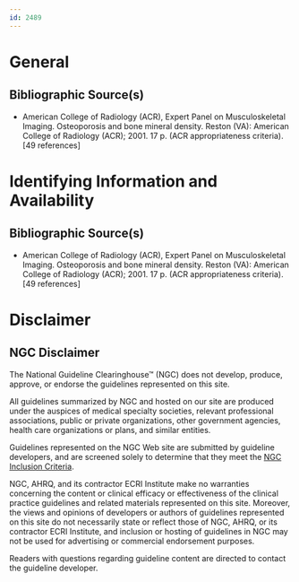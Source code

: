```yaml
---
id: 2489
---
```


# General

## Bibliographic Source(s)

- American College of Radiology (ACR), Expert Panel on Musculoskeletal Imaging. Osteoporosis and bone mineral density. Reston (VA): American College of Radiology (ACR); 2001. 17 p. (ACR appropriateness criteria). [49 references]

# Identifying Information and Availability

## Bibliographic Source(s)

- American College of Radiology (ACR), Expert Panel on Musculoskeletal Imaging. Osteoporosis and bone mineral density. Reston (VA): American College of Radiology (ACR); 2001. 17 p. (ACR appropriateness criteria). [49 references]

# Disclaimer

## NGC Disclaimer

The National Guideline Clearinghouse™ (NGC) does not develop, produce, approve, or endorse the guidelines represented on this site.

All guidelines summarized by NGC and hosted on our site are produced under the auspices of medical specialty societies, relevant professional associations, public or private organizations, other government agencies, health care organizations or plans, and similar entities.

Guidelines represented on the NGC Web site are submitted by guideline developers, and are screened solely to determine that they meet the [NGC Inclusion Criteria](/help-and-about/summaries/inclusion-criteria).

NGC, AHRQ, and its contractor ECRI Institute make no warranties concerning the content or clinical efficacy or effectiveness of the clinical practice guidelines and related materials represented on this site. Moreover, the views and opinions of developers or authors of guidelines represented on this site do not necessarily state or reflect those of NGC, AHRQ, or its contractor ECRI Institute, and inclusion or hosting of guidelines in NGC may not be used for advertising or commercial endorsement purposes.

Readers with questions regarding guideline content are directed to contact the guideline developer.

